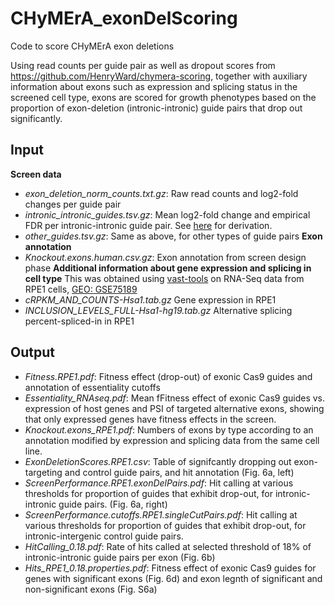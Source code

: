 # CHyMErA_exonDelScoring
Code to score CHyMErA exon deletions

Using read counts per guide pair as well as dropout scores from https://github.com/HenryWard/chymera-scoring, together with auxiliary information about exons such as expression and splicing status in the screened cell type, exons are scored for growth phenotypes based on the proportion of exon-deletion (intronic-intronic) guide pairs that drop out significantly.

## Input
**Screen data**
- *exon_deletion_norm_counts.txt.gz*: Raw read counts and log2-fold changes per guide pair
- *intronic_intronic_guides.tsv.gz*: Mean log2-fold change and empirical FDR per intronic-intronic guide pair. See [here](https://github.com/HenryWard/chymera-scoring/blob/master/input/exon_deletion_norm_counts.txt) for derivation.
- *other_guides.tsv.gz*: Same as above, for other types of guide pairs
**Exon annotation**
- *Knockout.exons.human.csv.gz*: Exon annotation from screen design phase
**Additional information about gene expression and splicing in cell type**
This was obtained using [vast-tools](https://github.com/vastgroup/vast-tools) on RNA-Seq data from RPE1 cells, [GEO: GSE75189](https://www.ncbi.nlm.nih.gov/geo/query/acc.cgi?acc=GSE75189)
- *cRPKM_AND_COUNTS-Hsa1.tab.gz* Gene expression in RPE1
- *INCLUSION_LEVELS_FULL-Hsa1-hg19.tab.gz* Alternative splicing percent-spliced-in in RPE1

## Output
- *Fitness.RPE1.pdf*: Fitness effect (drop-out) of exonic Cas9 guides and annotation of essentiality cutoffs
- *Essentiality_RNAseq.pdf*: Mean fFitness effect of exonic Cas9 guides vs. expression of host genes and PSI of targeted alternative exons, showing that only expressed genes have fitness effects in the screen.
- *Knockout.exons_RPE1.pdf*: Numbers of exons by type according to an annotation modified by expression and splicing data from the same cell line.
- *ExonDeletionScores.RPE1.csv*: Table of signifcantly dropping out exon-targeting and control guide pairs, and hit annotation (Fig. 6a, left)
- *ScreenPerformance.RPE1.exonDelPairs.pdf*: Hit calling at various thresholds for proportion of guides that exhibit drop-out, for intronic-intronic guide pairs. (Fig. 6a, right)
- *ScreenPerformance.cutoffs.RPE1.singleCutPairs.pdf*: Hit calling at various thresholds for proportion of guides that exhibit drop-out, for intronic-intergenic control guide pairs.
- *HitCalling_0.18.pdf*: Rate of hits called at selected threshold of 18% of intronic-intronic guide pairs per exon (Fig. 6b)
- *Hits_RPE1_0.18.properties.pdf*: Fitness effect of exonic Cas9 guides for genes with significant exons (Fig. 6d) and exon legnth of significant and non-significant exons (Fig. S6a)
